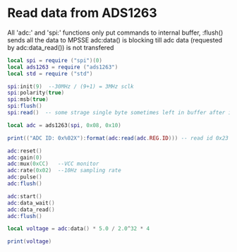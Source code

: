 # Read data from ADS1263
All 'adc:' and 'spi:' functions only put commands to internal buffer, :flush() sends all the data to MPSSE
adc:data() is blocking till adc data (requested by adc:data_read()) is not transfered

```Lua
local spi = require ("spi")(0)
local ads1263 = require ("ads1263")
local std = require ("std")

spi:init(9)  --30MHz / (9+1) = 3MHz sclk
spi:polarity(true)
spi:msb(true)
spi:flush()
spi:read()  -- some strage single byte sometimes left in buffer after init???

local adc = ads1263(spi, 0x08, 0x10)

print(("ADC ID: 0x%02X"):format(adc:read(adc.REG.ID))) -- read id 0x23

adc:reset()
adc:gain(0)
adc:mux(0xCC)   --VCC monitor
adc:rate(0x02)  --10Hz sampling rate
adc:pulse()
adc:flush()

adc:start()
adc:data_wait()
adc:data_read()
adc:flush()

local voltage = adc:data() * 5.0 / 2.0^32 * 4

print(voltage)
```